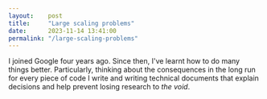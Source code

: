 ```yaml
---
layout:    post
title:     "Large scaling problems"
date:      2023-11-14 13:41:00
permalink: "/large-scaling-problems"
---
```


I joined Google four years ago. Since then, I've learnt how to do many things better. Particularly, thinking about the consequences in the long run for every piece of code I write and writing technical documents that explain decisions and help prevent losing research to _the void_.
